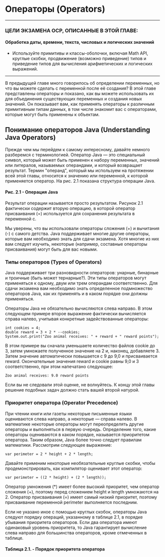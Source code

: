 # Операторы (Operators)

---
### ЦЕЛИ ЭКЗАМЕНА OCP, ОПИСАННЫЕ В ЭТОЙ ГЛАВЕ:

#### Обработка даты, времени, текста, числовых и логических значений

+ Используйте примитивы и классы-оболочки, включая Math API, круглые скобки, продвижение (возможно приведение) типов 
и приведение типов для вычисления арифметических и логических выражений.
---

В предыдущей главе много говорилось об определении переменных, но что вы можете сделать с переменной после её создания?
В этой главе представлены операторы и показано, как вы можете использовать их для объединения существующих переменных 
и создания новых значений. Он показывает вам, как применять операторы к различным примитивным типам данных, в том 
числе знакомит вас с операторами, которые могут быть применены к объектам.

## Понимание операторов Java (Understanding Java Operators)

Прежде чем мы перейдем к самому интересному, давайте немного разберемся с терминологией. Оператор Java — это 
специальный символ, который может быть применен к набору переменных, значений или литералов, называемых операндами, 
и который возвращает результат. Термин "операнд", который мы используем на протяжении всей этой главы, относится к 
значению или переменной, к которой применяется оператор. На рис. 2.1 показана структура операции Java.

#### Рис. 2.1 - Операция Java

Результат операции называется просто результатом. Рисунок 2.1 фактически содержит вторую операцию, в которой оператор 
присваивания (=) используется для сохранения результата в переменной c.

Мы уверены, что вы использовали операторы сложения (+) и вычитания (-) с самого детства. Java поддерживает многие 
другие операторы, которые вам необходимо знать для сдачи экзамена. Хотя многие из них вам следует изучить, некоторые 
(например, составные операторы присваивания) могут быть для вас новыми.

### Типы операторов (Types of Operators) 

Java поддерживает три разновидности операторов: унарные, бинарные и троичные (быть может тернарные?). Эти типы 
операторов могут применяться к одному, двум или трем операндам соответственно. Для сдачи экзамена вам необходимо знать 
определенное подмножество операторов Java, как их применять и в каком порядке они должны применяться.

Операторы Java не обязательно вычисляются слева направо. В этом следующем примере второе выражение фактически 
вычисляется справа налево, учитывая конкретные задействованные операторы:

```
int cookies = 4;
double reward = 3 + 2 * --cookies;
System.out.print("Zoo animal receives: " + reward + " reward points");
```

В этом примере вы сначала уменьшаете количество файлов cookie до 3, затем умножаете полученное значение на 2 и, наконец,
добавляете 3. Затем значение автоматически повышается с 9 до 9,0 и присваивается reward. Окончательные значения 
reward и cookie равны 9,0 и 3 соответственно, при этом напечатано следующее:

```
Zoo animal receives: 9.0 reward points
```

Если вы не следовали этой оценке, не волнуйтесь. К концу этой главы решение подобных задач должно стать вашей второй 
натурой.

### Приоритет оператора (Operator Precedence)

При чтении книги или газеты некоторые письменные языки оцениваются слева направо, а некоторые — справа налево. В 
математике некоторые операторы могут переопределять другие операторы и выполняться в первую очередь. Определение того, 
какие операторы оцениваются в каком порядке, называется приоритетом оператора. Таким образом, Java более точно следует 
правилам математики. Рассмотрим следующее выражение:

```
var perimeter = 2 * height + 2 * length;
```

Давайте применим некоторые необязательные круглые скобки, чтобы продемонстрировать, как компилятор оценивает этот 
оператор:

```
var perimeter = ((2 * height) + (2 * length));
```

Оператор умножения (*) имеет более высокий приоритет, чем оператор сложения (+), поэтому перед сложением height и 
length умножаются на 2. Оператор присваивания (=) имеет самый низкий приоритет, поэтому присваивание переменной 
perimeter выполняется последним.

Если не указано иное с помощью круглых скобок, операторы Java следуют порядку операций, указанному в таблице 2.1, в 
порядке убывания приоритета операторов. Если два оператора имеют одинаковый уровень приоритета, то Java гарантирует 
вычисление слева направо для большинства операторов, кроме отмеченных в таблице.

#### Таблица 2.1. - Порядок приоритета оператора

